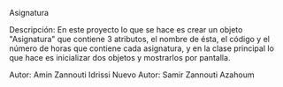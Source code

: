 Asignatura

Descripción: En este proyecto lo que se hace es crear un objeto "Asignatura" que contiene 3 atributos, el nombre de ésta, el código y el número de horas que contiene cada asignatura,
y en la clase principal lo que hace es inicializar dos objetos y mostrarlos por pantalla.

Autor: Amin Zannouti Idrissi
Nuevo Autor: Samir Zannouti Azahoum
